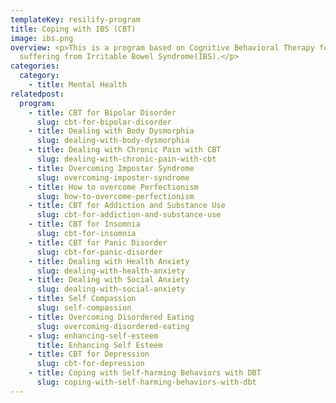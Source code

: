 ```yaml
---
templateKey: resilify-program
title: Coping with IBS (CBT)
image: ibs.png
overview: <p>This is a program based on Cognitive Behavioral Therapy for people
  suffering from Irritable Bowel Syndrome(IBS).</p>
categories:
  category:
    - title: Mental Health
relatedpost:
  program:
    - title: CBT for Bipolar Disorder
      slug: cbt-for-bipolar-disorder
    - title: Dealing with Body Dysmorphia
      slug: dealing-with-body-dysmorphia
    - title: Dealing with Chronic Pain with CBT
      slug: dealing-with-chronic-pain-with-cbt
    - title: Overcoming Imposter Syndrome
      slug: overcoming-imposter-syndrome
    - title: How to overcome Perfectionism
      slug: how-to-overcome-perfectionism
    - title: CBT for Addiction and Substance Use
      slug: cbt-for-addiction-and-substance-use
    - title: CBT for Insomnia
      slug: cbt-for-insomnia
    - title: CBT for Panic Disorder
      slug: cbt-for-panic-disorder
    - title: Dealing with Health Anxiety
      slug: dealing-with-health-anxiety
    - title: Dealing with Social Anxiety
      slug: dealing-with-social-anxiety
    - title: Self Compassion
      slug: self-compassion
    - title: Overcoming Disordered Eating
      slug: overcoming-disordered-eating
    - slug: enhancing-self-esteem
      title: Enhancing Self Esteem
    - title: CBT for Depression
      slug: cbt-for-depression
    - title: Coping with Self-harming Behaviors with DBT
      slug: coping-with-self-harming-behaviors-with-dbt
---
```

